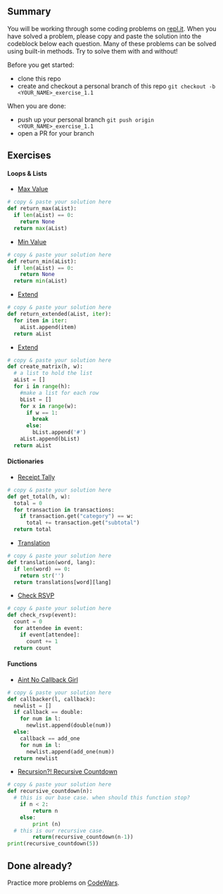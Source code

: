 ## Summary
You will be working through some coding problems on [repl.it](https://www.repl.it/). When you have solved a problem, please copy and paste the solution into the codeblock below each question. Many of these problems can be solved using built-in methods. Try to solve them with and without!

Before you get started:
- clone this repo
- create and checkout a personal branch of this repo `git checkout -b <YOUR_NAME>_exercise_1.1`

When you are done:
- push up your personal branch `git push origin <YOUR_NAME>_exercise_1.1`
- open a PR for your branch


## Exercises

#### Loops & Lists
- [Max Value](https://repl.it/@Admin7/maxvalue)
```python
# copy & paste your solution here
def return_max(aList):
  if len(aList) == 0:
    return None
  return max(aList)
```

- [Min Value](https://repl.it/@Admin7/minvalue)
```python
# copy & paste your solution here
def return_min(aList):
  if len(aList) == 0:
    return None
  return min(aList)
```

- [Extend](https://repl.it/@Admin7/extendlist)
```python
# copy & paste your solution here
def return_extended(aList, iter):
  for item in iter:
    aList.append(item)
  return aList
```

- [Extend](https://repl.it/@Admin7/creatematrix)
```python
# copy & paste your solution here
def create_matrix(h, w):
  # a list to hold the list
  aList = []
  for i in range(h):
    #make a list for each row
    bList = []
    for x in range(w):
      if w == 1:
        break
      else:
        bList.append('#')
    aList.append(bList)
  return aList
```


#### Dictionaries
- [Receipt Tally](https://repl.it/@Admin7/receipttally)
```python
# copy & paste your solution here
def get_total(h, w):
  total = 0
  for transaction in transactions:
    if transaction.get("category") == w:
      total += transaction.get("subtotal")
  return total
```

- [Translation](https://repl.it/@Admin7/translations)
```python
# copy & paste your solution here
def translation(word, lang):
  if len(word) == 0:
    return str('')
  return translations[word][lang]
```

- [Check RSVP](https://repl.it/@Admin7/checkrsvp)
```python
# copy & paste your solution here
def check_rsvp(event):
  count = 0
  for attendee in event:
    if event[attendee]:
      count += 1
  return count
```


#### Functions
- [Aint No Callback Girl](https://repl.it/@Admin7/aintnocallbackgirl)
```python
# copy & paste your solution here
def callbacker(l, callback):
  newlist = []
  if callback == double:
    for num in l:
      newlist.append(double(num))
  else:
    callback == add_one
    for num in l:
      newlist.append(add_one(num))
  return newlist
```

- [Recursion?! Recursive Countdown](https://repl.it/@Admin7/recursivecountdown)
```python
# copy & paste your solution here
def recursive_countdown(n):
  # this is our base case. when should this function stop?
    if n < 2:
        return n
    else:
        print (n)
  # this is our recursive case.      
        return(recursive_countdown(n-1))
print(recursive_countdown(5))
```


## Done already?
Practice more problems on [CodeWars](https://codewars.com).

